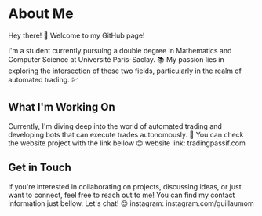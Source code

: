 # About Me

Hey there! 👋 Welcome to my GitHub page! 

I'm a student currently pursuing a double degree in Mathematics and Computer Science at Université Paris-Saclay. 📚 My passion lies in exploring the intersection of these two fields, particularly in the realm of automated trading. 💹

## What I'm Working On

Currently, I'm diving deep into the world of automated trading and developing bots that can execute trades autonomously. 🤖 You can check the website project with the link bellow 😊
website link: tradingpassif.com

## Get in Touch

If you're interested in collaborating on projects, discussing ideas, or just want to connect, feel free to reach out to me! You can find my contact information just bellow. Let's chat! 😊
instagram: instagram.com/guillaumom

